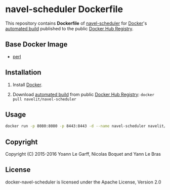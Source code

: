navel-scheduler Dockerfile
==========================

This repository contains **Dockerfile** of [navel-scheduler](https://github.com/Navel-IT/navel-scheduler) for [Docker](https://www.docker.com/)'s [automated build](https://hub.docker.com/r/navelit/navel-scheduler/) published to the public [Docker Hub Registry](https://registry.hub.docker.com/).

Base Docker Image
-----------------

* [perl](https://hub.docker.com/_/perl/)

Installation
------------

1. Install [Docker](https://www.docker.com/).

2. Download [automated build](https://hub.docker.com/r/navelit/navel-scheduler/) from public [Docker Hub Registry](https://registry.hub.docker.com/): `docker pull navelit/navel-scheduler`

Usage
-----

```bash
docker run -p 8080:8080 -p 8443:8443 -d --name navel-scheduler navelit/navel-scheduler
```

Copyright
---------

Copyright (C) 2015-2016 Yoann Le Garff, Nicolas Boquet and Yann Le Bras

License
-------

docker-navel-scheduler is licensed under the Apache License, Version 2.0
